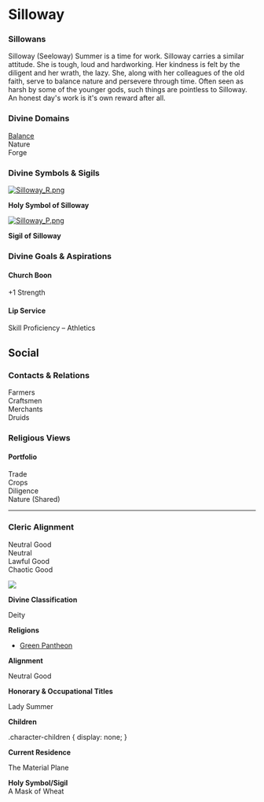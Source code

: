 Silloway
========

### Sillowans

Silloway (Seeloway) Summer is a time for work. Silloway carries a similar attitude. She is tough, loud and hardworking. Her kindness is felt by the diligent and her wrath, the lazy. She, along with her colleagues of the old faith, serve to balance nature and persevere through time. Often seen as harsh by some of the younger gods, such things are pointless to Silloway. An honest day's work is it's own reward after all.

### Divine Domains

[Balance](https://www.worldanvil.com/w/Ecaros-xohoo/a/balance-article)  
Nature  
Forge  

### Divine Symbols & Sigils

[![](/uploads/images/273fd2667e78c33538ec8fae9410be45.png "Silloway_R.png")](/i/284926 "Silloway_R.png")

**Holy Symbol of Silloway**

[![](/uploads/images/d75085917617d7416d87093e0a4b50f4.png "Silloway_P.png")](/i/284925 "Silloway_P.png")

**Sigil of Silloway**

### Divine Goals & Aspirations

#### Church Boon

+1 Strength 

#### Lip Service

Skill Proficiency – Athletics

Social
------

### Contacts & Relations

Farmers  
Craftsmen  
Merchants  
Druids

### Religious Views

#### Portfolio

Trade  
Crops  
Diligence  
Nature (Shared) 

* * *

### Cleric Alignment

Neutral Good  
Neutral  
Lawful Good  
Chaotic Good

![](/uploads/images/c8b9216122444d3d15ce30804d6cacab.jpg)

**Divine Classification**

Deity

**Religions**

* [Green Pantheon](/w/Ecaros-xohoo/a/green-pantheon-article)

**Alignment**

Neutral Good

**Honorary & Occupational Titles**

Lady Summer

**Children**

.character-children { display: none; }

**Current Residence**

The Material Plane

**Holy Symbol/Sigil**  
A Mask of Wheat

